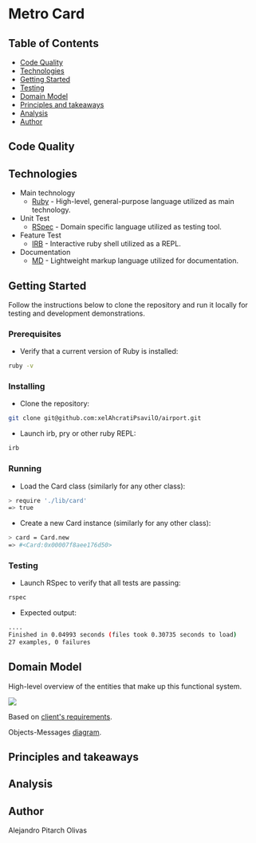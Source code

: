 # Metro Card

## Table of Contents
* [Code Quality](#code-quality)
* [Technologies](#technologies)
* [Getting Started](#getting-started)
* [Testing](#testing)
* [Domain Model](#domain-model)
* [Principles and takeaways](#principles-and-takeaways)
* [Analysis](#analysis)
* [Author](#author)

## Code Quality

## Technologies
- Main technology
  - [Ruby](https://www.ruby-lang.org/en/) - High-level, general-purpose language utilized as main technology.
- Unit Test
  - [RSpec](https://rspec.info/) - Domain specific language utilized as testing tool.
- Feature Test
  - [IRB](https://en.wikipedia.org/wiki/Interactive_Ruby_Shell) - Interactive ruby shell utilized as a REPL.
- Documentation
  - [MD](https://www.markdownguide.org/) - Lightweight markup language utilized for documentation.

## Getting Started

Follow the instructions below to clone the repository and run it locally for testing and development demonstrations.

### Prerequisites
- Verify that a current version of Ruby is installed:
```bash
ruby -v
```

### Installing
- Clone the repository:
```bash
git clone git@github.com:xelAhcratiPsavilO/airport.git
```
- Launch irb, pry or other ruby REPL:
```bash
irb
```
### Running
- Load the Card class (similarly for any other class):
```bash
> require './lib/card'
=> true
```
- Create a new Card instance (similarly for any other class):
```bash
> card = Card.new
=> #<Card:0x00007f8aee176d50>
```

### Testing
- Launch RSpec to verify that all tests are passing:
```bash
rspec
```
- Expected output:
```bash
....
Finished in 0.04993 seconds (files took 0.30735 seconds to load)
27 examples, 0 failures
```

## Domain Model

High-level overview of the entities that make up this functional system.

![](domain_model/DomainModel.png)

Based on [client's requirements](USER_STORIES.md).

Objects-Messages [diagram](DIAGRAM.md).

## Principles and takeaways

## Analysis

## Author

Alejandro Pitarch Olivas

